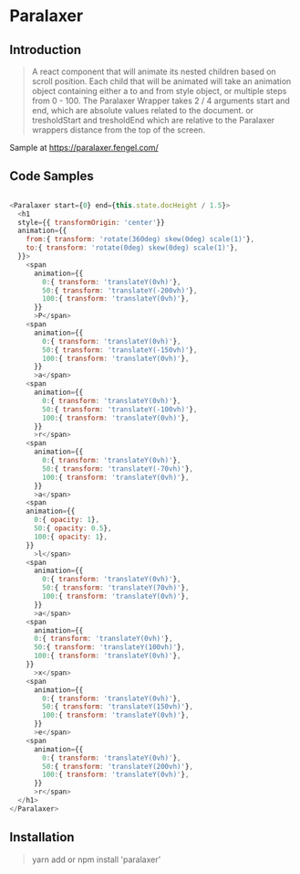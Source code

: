 # Paralaxer

## Introduction

> A react component that will animate its nested children based on scroll position. Each child that will be animated will take an animation object containing either a to and from style object, or multiple steps from 0 - 100. The Paralaxer Wrapper takes 2 / 4 arguments start and end, which are absolute values related to the document. or tresholdStart and tresholdEnd which are relative to the Paralaxer wrappers distance from the top of the screen.

Sample at https://paralaxer.fengel.com/

## Code Samples

```javascript

<Paralaxer start={0} end={this.state.docHeight / 1.5}>
  <h1 
  style={{ transformOrigin: 'center'}}
  animation={{
    from:{ transform: 'rotate(360deg) skew(0deg) scale(1)'}, 
    to:{ transform: 'rotate(0deg) skew(0deg) scale(1)'},
  }}>
    <span 
      animation={{
        0:{ transform: 'translateY(0vh)'},
        50:{ transform: 'translateY(-200vh)'}, 
        100:{ transform: 'translateY(0vh)'},
      }}
      >P</span>
    <span 
      animation={{
        0:{ transform: 'translateY(0vh)'},
        50:{ transform: 'translateY(-150vh)'}, 
        100:{ transform: 'translateY(0vh)'},
      }}
      >a</span>
    <span 
      animation={{
        0:{ transform: 'translateY(0vh)'},
        50:{ transform: 'translateY(-100vh)'}, 
        100:{ transform: 'translateY(0vh)'},
      }}
      >r</span>
    <span 
      animation={{
        0:{ transform: 'translateY(0vh)'},
        50:{ transform: 'translateY(-70vh)'}, 
        100:{ transform: 'translateY(0vh)'},
      }}
      >a</span>
    <span 
    animation={{
      0:{ opacity: 1},
      50:{ opacity: 0.5}, 
      100:{ opacity: 1},
    }}
      >l</span>
    <span 
      animation={{
        0:{ transform: 'translateY(0vh)'},
        50:{ transform: 'translateY(70vh)'}, 
        100:{ transform: 'translateY(0vh)'},
      }}
      >a</span>
    <span 
      animation={{
      0:{ transform: 'translateY(0vh)'},
      50:{ transform: 'translateY(100vh)'}, 
      100:{ transform: 'translateY(0vh)'},
    }}
      >x</span>
    <span 
      animation={{
        0:{ transform: 'translateY(0vh)'},
        50:{ transform: 'translateY(150vh)'},
        100:{ transform: 'translateY(0vh)'},
      }}
      >e</span>
    <span 
      animation={{
        0:{ transform: 'translateY(0vh)'},
        50:{ transform: 'translateY(200vh)'}, 
        100:{ transform: 'translateY(0vh)'},
      }}
      >r</span>
  </h1>
</Paralaxer>
```

## Installation

> yarn add or npm install 'paralaxer'